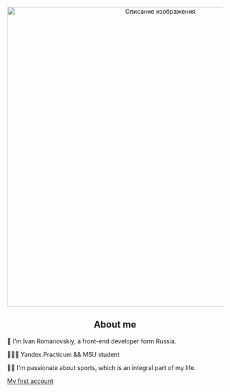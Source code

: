 <p align="center">
  <a href="https://t.me/destren1">
    <img src="./src/profile.gif" alt="Описание изображения" width="700"/>
  </a>
</p>

<h2 align="center">About me</h2>

<p>👋 I'm Ivan Romanovskiy, a front-end developer form Russia. </p>
<p>👨🏻‍🎓 Yandex.Practicum && MSU student </p>
<p>🏋️‍♂️ I'm passionate about sports, which is an integral part of my life.</p>
<a  href="https://github.com/destren1" target="_blank">My first account</a>
